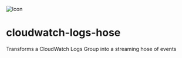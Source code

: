 ![Icon](https://raw.github.com/mentum/cloudwatch-logs-hose/master/images/icon.png)
# cloudwatch-logs-hose
Transforms a CloudWatch Logs Group into a streaming hose of events
